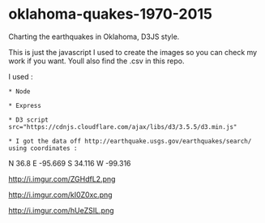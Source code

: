 # oklahoma-quakes-1970-2015
Charting the earthquakes in Oklahoma, D3JS style.

This is just the javascript I used to create the images so you can check my work if you want. Youll also find the .csv in this repo.

I used :

    * Node

    * Express

    * D3 script src="https://cdnjs.cloudflare.com/ajax/libs/d3/3.5.5/d3.min.js"

    * I got the data off http://earthquake.usgs.gov/earthquakes/search/ using coordinates :

N  36.8
E -95.669
S  34.116
W -99.316

http://i.imgur.com/ZGHdfL2.png

http://i.imgur.com/kI0Z0xc.png

http://i.imgur.com/hUeZSIL.png










